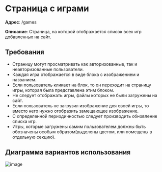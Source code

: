 # Страница с играми

**Адрес**: /games

**Описание**: Страница, на которой отображается список всех игр добавленных на сайт.

## Требования
* Страницу могут просматривать как авторизованные, так и неавторизованные пользователи.
* Каждая игра отображается в виде блока с изображением и названием.
* Если пользователь кликает на блок, то он переходит на страницу игры, которая была представлена этим блоком.
* Не следует отображать игры, файлы которых не были загружены на сайт.
* Если пользователь не загрузил изображение для своей игры, то вместо него нужно отобразить замещающее изображение.
* С определенной периодичностью следует производить обновление списка игр.
* Игры, которые загружены самим пользователем должны быть обозначены особым образом(выделены цветом, или помещены в отдельную секцию).

## Диаграмма вариантов использования
![image](https://user-images.githubusercontent.com/22858278/136548110-63999503-43a2-4e83-98a2-da5565822a20.png)

